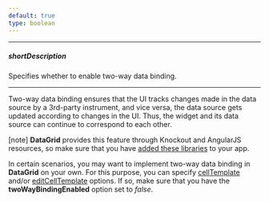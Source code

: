 ```yaml
---
default: true
type: boolean
---
```

---
##### shortDescription
Specifies whether to enable two-way data binding.

---
Two-way data binding ensures that the UI tracks changes made in the data source by a 3rd-party instrument, and vice versa, the data source gets updated according to changes in the UI. Thus, the widget and its data source can continue to correspond to each other. 

[note] **DataGrid** provides this feature through Knockout and AngularJS resources, so make sure that you have [added these libraries](/concepts/20%20Data%20Visualization/05%20Basics/01%20Installation '/Documentation/Guide/Data_Visualization/Basics/Installation/') to your app.

In certain scenarios, you may want to implement two-way data binding in **DataGrid** on your own. For this purpose, you can specify [cellTemplate](/api-reference/10%20UI%20Widgets/dxDataGrid/1%20Configuration/columns/cellTemplate.md '/Documentation/ApiReference/UI_Widgets/dxDataGrid/Configuration/columns/#cellTemplate') and/or [editCellTemplate](/api-reference/10%20UI%20Widgets/dxDataGrid/1%20Configuration/columns/editCellTemplate.md '/Documentation/ApiReference/UI_Widgets/dxDataGrid/Configuration/columns/#editCellTemplate') options. If so, make sure that you have the **twoWayBindingEnabled** option set to *false*.